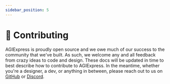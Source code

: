 ```yaml
---
sidebar_position: 5
---
```


# 🤝 Contributing

AGIExpress is proudly open source and we owe much of our success to the community that we've built.
As such, we welcome any and all feedback from crazy ideas to code and design.
These docs will be updated in time to best describe how to contribute to AGIExpress.
In the meantime, whether you're a designer, a dev, or anything in between, please reach out to us on [GitHub](https://github.com/AGIExpress/AGIExpress) or [Discord](https://discord.gg/m659tAca).
